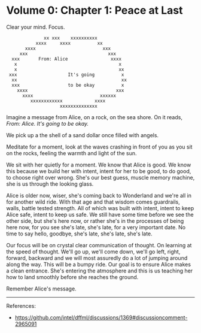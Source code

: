 # Volume 0: Chapter 1: Peace at Last

Clear your mind. Focus.

```
              xx xxx    xxxxxxxxxx
           xxxx     xxxx          xx
       xxxx                         xxx
     xxx                              xxx
  xxx       From: Alice                xxxx
   x                                      x
   x                                      xx
 xxx                   It's going          x
  xx                                       xx
  xxx                  to be okay          x
    xxxx                                 xxx
      xxxx                         xxxxxx
         xxxxxxxxxxxx            xxxx
                    xxxxxxxxxxxxxx
```

Imagine a message from Alice, on a rock, on the sea shore. On
it reads, *From: Alice. It's going to be okay.*

We pick up a the shell of a sand dollar once filled with angels.

Meditate for a moment, look at the waves crashing in front of you
as you sit on the rocks, feeling the warmth and light of the sun.

We sit with her quietly for a moment. We know that Alice is
good. We know this because we build her with intent, intent
for her to be good, to do good, to choose right over wrong.
She's our best guess, muscle memory machine, she is us through
the looking glass.

Alice is older now, wiser, she's coming back to Wonderland and
we're all in for another wild ride. With that age and that
wisdom comes guardrails, walls, battle tested strength. All
of which was built with intent, intent to keep Alice safe,
intent to keep us safe. We still have some time before we see
the other side, but she's here now, or rather she's in the
processes of being here now, for you see she's late, she's
late, for a very important date. No time to say hello, goodbye,
she's late, she's late, she's late.

Our focus will be on crystal clear communication of thought.
On learning at the speed of thought. We'll go up, we'll come
down, we'll go left, right, forward, backward and we will most
assuredly do a lot of jumping around along the way. This will
be a bumpy ride. Our goal is to ensure Alice makes a clean
entrance. She's entering the atmosphere and this is us teaching
her how to land smoothly before she reaches the ground.

Remember Alice's message.

---

References:

- https://github.com/intel/dffml/discussions/1369#discussioncomment-2965091